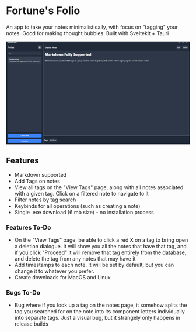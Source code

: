 # Fortune's Folio
An app to take your notes minimalistically, with focus on "tagging" your notes. Good for making thought bubbles. Built with Sveltekit + Tauri

![Preview of the App](static/example-app.png)

## Features
- Markdown supported
- Add Tags on notes
- View all tags on the "View Tags" page, along with all notes associated with a given tag. Click on a filtered note to navigate to it
- Filter notes by tag search
- Keybinds for all operations (such as creating a note)
- Single .exe download (6 mb size) - no installation process

### Features To-Do
- On the "View Tags" page, be able to click a red X on a tag to bring open a deletion dialogue. 
  It will show you all the notes that have that tag, and if you click "Proceed" it will remove 
  that tag entirely from the database, and delete the tag from any notes that may have it
- Add timestamps to each note. It will be set by default, but you can change it to whatever you prefer.
- Create downloads for MacOS and Linux

### Bugs To-Do
- Bug where if you look up a tag on the notes page, it somehow splits the tag you searched for on 
  the note into its component letters individually into separate tags. Just a visual bug,
  but it strangely only happens in release builds